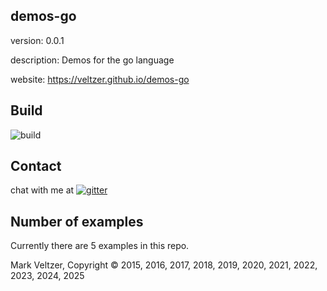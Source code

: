 ## demos-go

version: 0.0.1

description: Demos for the go language

website: https://veltzer.github.io/demos-go

## Build

![build](https://github.com/veltzer/demos-go/workflows/build/badge.svg)


## Contact

chat with me at [![gitter](https://badges.gitter.im/Join%20Chat.svg)](https://gitter.im/veltzer/mark.veltzer)

## Number of examples

Currently there are 5 examples in this repo.

Mark Veltzer, Copyright © 2015, 2016, 2017, 2018, 2019, 2020, 2021, 2022, 2023, 2024, 2025
